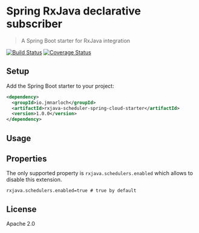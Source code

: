 # Spring RxJava declarative subscriber

> A Spring Boot starter for RxJava integration

[![Build Status](https://travis-ci.org/jmnarloch/rxjava-scheduler-spring-cloud-starter.svg?branch=master)](https://travis-ci.org/jmnarloch/rxjava-scheduler-spring-cloud-starter)
[![Coverage Status](https://coveralls.io/repos/jmnarloch/rxjava-scheduler-spring-cloud-starter/badge.svg?branch=master&service=github)](https://coveralls.io/github/jmnarloch/rxjava-scheduler-spring-cloud-starter?branch=master)

## Setup

Add the Spring Boot starter to your project:

```xml
<dependency>
  <groupId>io.jmnarloch</groupId>
  <artifactId>rxjava-scheduler-spring-cloud-starter</artifactId>
  <version>1.0.0</version>
</dependency>
```

## Usage

## Properties

The only supported property is `rxjava.schedulers.enabled` which allows to disable this extension.

```
rxjava.schedulers.enabled=true # true by default
```

## License

Apache 2.0
